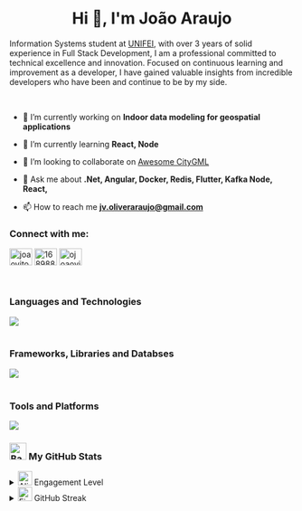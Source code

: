 <h1 align="center">Hi 👋, I'm João Araujo</h1>

Information Systems student at [UNIFEI](https://unifei.edu.br/), with over 3 years of solid experience in Full Stack Development, I am a professional committed to technical excellence and innovation. Focused on continuous learning and improvement as a developer, I have gained valuable insights from incredible developers who have been and continue to be by my side.


<br>

- 🔭 I’m currently working on **Indoor data modeling for geospatial applications**

- 🌱 I’m currently learning **React, Node**

- 👯 I’m looking to collaborate on [Awesome CityGML](https://github.com/OloOcki/awesome-citygml)

- 💬 Ask me about **.Net, Angular, Docker, Redis, Flutter, Kafka Node, React,**

- 📫 How to reach me **jv.oliveraraujo@gmail.com**

<h3 align="left">Connect with me:</h3>
<p align="left">
<a href="https://linkedin.com/in/joaovitoraraujo" target="blank"><img align="center" src="https://raw.githubusercontent.com/rahuldkjain/github-profile-readme-generator/master/src/images/icons/Social/linked-in-alt.svg" alt="joaovitoraraujo" height="30" width="40" /></a>
<a href="https://stackoverflow.com/users/16898860" target="blank"><img align="center" src="https://raw.githubusercontent.com/rahuldkjain/github-profile-readme-generator/master/src/images/icons/Social/stack-overflow.svg" alt="16898860" height="30" width="40" /></a>
<a href="https://instagram.com/ojoaovitoraraujo" target="blank"><img align="center" src="https://raw.githubusercontent.com/rahuldkjain/github-profile-readme-generator/master/src/images/icons/Social/instagram.svg" alt="ojoaovitoraraujo" height="30" width="40" /></a>
</p>
<br>



### Languages and Technologies 
<a href="https://skillicons.dev">
  <img src="https://skillicons.dev/icons?i=js,ts,html,css,cs,dotnet,docker,dart" />
</a>
<br><br>

### Frameworks, Libraries and Databses
<a href="https://skillicons.dev">
  <img src="https://skillicons.dev/icons?i=angular,react,nodejs,redis,mongodb,mysql,postgres,materialui," />
</a>
<br><br>

### Tools and Platforms
<a href="https://skillicons.dev">
  <img src="https://skillicons.dev/icons?i=git,github,docker,aws,figma,kafka,npm,postman" />
</a>

<br>

### <img src="https://raw.githubusercontent.com/Tarikul-Islam-Anik/Animated-Fluent-Emojis/master/Emojis/Objects/Bar%20Chart.png" alt="Bar Chart" width="30" height="30" /> My GitHub Stats

<details>
  <summary> <img src="https://raw.githubusercontent.com/Tarikul-Islam-Anik/Animated-Fluent-Emojis/master/Emojis/Smilies/Alien.png" alt="Alien" width="25" height="25" /> Engagement Level </summary>
  <p>
    <img src="https://github-readme-stats.vercel.app/api?username=ojoaovitoraraujo&show_icons=true&theme=radical" alt="GitHub Stats">
  </p>
</details>
<details>
  <summary> <img src="https://raw.githubusercontent.com/Tarikul-Islam-Anik/Animated-Fluent-Emojis/master/Emojis/Travel%20and%20places/Fire.png" alt="Fire" width="25" height="25" /> GitHub Streak </summary>
  <p>
    <img src="https://streak-stats.demolab.com?user=ojoaovitoraraujo&theme=radical&hide_border=true&locale=en" alt="GitHub Streak">
  </p>
</details>

